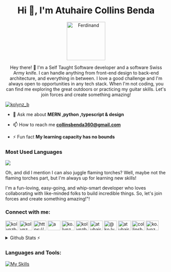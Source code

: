 <h1 align="center">Hi 👋, I'm Atuhaire Collins Benda</h1>

<center>
<img src="https://user-images.githubusercontent.com/45392987/219710714-ae326402-abb6-49b5-9db0-09a1f4c521a5.gif" alt="Ferdinand" width="120" align="center" style="display: block; margin: 0 auto" />
</center>

<p align="center">Hey there! 👋 I'm a Self Taught Software developer and a software Swiss Army knife. I can handle anything from front-end design to back-end architecture, and everything in between. I love a good challenge and I'm always open to opportunities in any tech stack. When I'm not coding, you can find me exploring the great outdoors or practicing my guitar skills. Let's join forces and create something amazing!</p>

<p align="left"> <a href="https://twitter.com/kolynz_b" target="blank"><img src="https://img.shields.io/twitter/follow/kolynz_b?logo=twitter&style=for-the-badge" alt="kolynz_b" /></a> </p>

- 💬 Ask me about **MERN ,python ,typescript & design**

- 📫 How to reach me **collinsbenda360@gmail.com**

- ⚡ Fun fact **My learning capacity has no bounds**
### Most Used Languages
<img src="https://github-readme-stats.vercel.app/api/top-langs/?username=kolynzb&layout=compact&theme=gotham&hide=jupyter%20notebook,c,scss&langs_count=10%22%20width=%22250%22%20alt=%22Python%22%20style=%22vertical-align:top;%20margin:4px;%20width:100%%22">
<!-- ### Blogs posts -->
<!-- BLOG-POST-LIST:START -->
<!-- BLOG-POST-LIST:END --> 

<p align="left">
Oh, and did I mention I can also juggle flaming torches? Well, maybe not the flaming torches part, but I'm always up for learning new skills!

I'm a fun-loving, easy-going, and whip-smart developer who loves collaborating with like-minded folks to build incredible things. So, let's join forces and create something amazing!"!</p>

<h3 align="left">Connect with me:</h3>
<p align="left">
<a href="https://dev.to/kolynzb" target="blank"><img align="center" src="https://raw.githubusercontent.com/rahuldkjain/github-profile-readme-generator/master/src/images/icons/Social/devto.svg" alt="kolynzb" height="30" width="40" /></a>
<a href="https://twitter.com/kolynz_b" target="blank"><img align="center" src="https://raw.githubusercontent.com/rahuldkjain/github-profile-readme-generator/master/src/images/icons/Social/twitter.svg" alt="kolynz_b" height="30" width="40" /></a>
<a href="https://www.linkedin.com/in/atuhairecollins/" target="blank"><img align="center" src="https://raw.githubusercontent.com/rahuldkjain/github-profile-readme-generator/master/src/images/icons/Social/linked-in-alt.svg" alt="https://www.linkedin.com/in/atuhaire-collins-71a458218/" height="30" width="40" /></a>
<a href="https://fb.com/a" target="blank"><img align="center" src="https://raw.githubusercontent.com/rahuldkjain/github-profile-readme-generator/master/src/images/icons/Social/facebook.svg" alt="a" height="30" width="40" /></a>
<a href="https://instagram.com/ko.lynz_b" target="blank"><img align="center" src="https://raw.githubusercontent.com/rahuldkjain/github-profile-readme-generator/master/src/images/icons/Social/instagram.svg" alt="ko.lynz_b" height="30" width="40" /></a>
<a href="https://dribbble.com/kolynzb" target="blank"><img align="center" src="https://raw.githubusercontent.com/rahuldkjain/github-profile-readme-generator/master/src/images/icons/Social/dribbble.svg" alt="kolynzb" height="30" width="40" /></a>
<a href="https://www.behance.net/atuhairecollins" target="blank"><img align="center" src="https://raw.githubusercontent.com/rahuldkjain/github-profile-readme-generator/master/src/images/icons/Social/behance.svg" alt="atuhairecollins" height="30" width="40" /></a>
<a href="https://medium.com/@ko.lynzb" target="blank"><img align="center" src="https://raw.githubusercontent.com/rahuldkjain/github-profile-readme-generator/master/src/images/icons/Social/medium.svg" alt="@ko.lynzb" height="30" width="40" /></a>
<a href="https://www.youtube.com/c/atuhaire collins" target="blank"><img align="center" src="https://raw.githubusercontent.com/rahuldkjain/github-profile-readme-generator/master/src/images/icons/Social/youtube.svg" alt="atuhaire collins" height="30" width="40" /></a>
<a href="https://www.hackerrank.com/collinsbenda360" target="blank"><img align="center" src="https://raw.githubusercontent.com/rahuldkjain/github-profile-readme-generator/master/src/images/icons/Social/hackerrank.svg" alt="collinsbenda360" height="30" width="40" /></a>
<a href="https://discord.gg/ko.lynz_b#3910" target="blank"><img align="center" src="https://raw.githubusercontent.com/rahuldkjain/github-profile-readme-generator/master/src/images/icons/Social/discord.svg" alt="ko.lynz_b#3910" height="30" width="40" /></a>
</p>

<details>
  <summary>Github Stats ⚡</summary>
  
<p>&nbsp;<img align="center" src="https://github-readme-stats.vercel.app/api?username=kolynzb&show_icons=true&locale=en" alt="kolynzb" /></p>
</details>


<h3 align="left">Languages and Tools:</h3>

[![My Skills](https://skillicons.dev/icons?i=git,html,css,sass,tailwind,java,ts,nodejs,django,aws,azure,nextjs,pug,react,vue,flutter,ableton,bash,firebase,ai,py,ps,md,jest,mongodb,postgres,redis,rust,threejs,postman,figma&perline=12)](https://skillicons.dev)

<br/>


